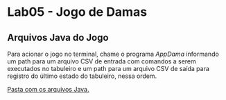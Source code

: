 # Lab05 - Jogo de Damas

## Arquivos Java do Jogo

Para acionar o jogo no terminal, chame o programa *AppDama* informando um path para um arquivo CSV de entrada com comandos a serem executados no tabuleiro e um path para um arquivo CSV de saída para registro do último estado do tabuleiro, nessa ordem.

[Pasta com os arquivos Java.](https://github.com/gadelhap/MC322/tree/master/lab05/src/mc322/lab05)
